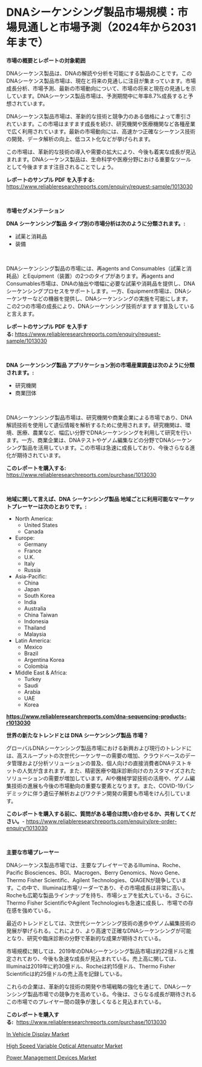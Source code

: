 <p><h1>DNAシーケンシング製品市場規模：市場見通しと市場予測（2024年から2031年まで）</h1></p><p><strong>市場の概要とレポートの対象範囲</strong></p>
<p><p>DNAシーケンス製品は、DNAの解読や分析を可能にする製品のことです。このDNAシーケンス製品市場は、現在と将来の見通しに注目が集まっています。市場成長分析、市場予測、最新の市場動向について、市場の将来と現在の見通しを示しています。DNAシーケンス製品市場は、予測期間中に年率8.7%成長すると予想されています。</p><p>DNAシーケンス製品市場は、革新的な技術と競争力のある価格によって牽引されています。この市場はますます成長を続け、研究機関や医療機関など各種産業で広く利用されています。最新の市場動向には、高速かつ正確なシーケンス技術の開発、データ解析の向上、低コスト化などが挙げられます。</p><p>この市場は、革新的な技術の導入や需要の拡大により、今後も着実な成長が見込まれます。DNAシーケンス製品は、生命科学や医療分野における重要なツールとして今後ますます注目されることでしょう。</p></p>
<p><strong>レポートのサンプル PDF を入手する:</strong> <a href="https://www.reliableresearchreports.com/enquiry/request-sample/1013030">https://www.reliableresearchreports.com/enquiry/request-sample/1013030</a></p>
<p>&nbsp;</p>
<p><strong>市場セグメンテーション</strong></p>
<p><strong>DNA シーケンシング製品 タイプ別の市場分析は次のように分類されます。:</strong></p>
<p><ul><li>試薬と消耗品</li><li>装備</li></ul></p>
<p>&nbsp;</p>
<p><p>DNAシーケンシング製品の市場には、再agents and Consumables（試薬と消耗品）とEquipment（装置）の2つのタイプがあります。再agents and Consumables市場は、DNAの抽出や増幅に必要な試薬や消耗品を提供し、DNAシーケンシングプロセスをサポートします。一方、Equipment市場は、DNAシーケンサーなどの機器を提供し、DNAシーケンシングの実施を可能にします。この2つの市場の成長により、DNAシーケンシング技術がますます普及していると言えます。</p></p>
<p><strong>レポートのサンプル PDF を入手する:</strong>&nbsp;<a href="https://www.reliableresearchreports.com/enquiry/request-sample/1013030">https://www.reliableresearchreports.com/enquiry/request-sample/1013030</a></p>
<p>&nbsp;</p>
<p><strong> DNA シーケンシング製品 アプリケーション別の市場産業調査は次のように分類されます。:</strong></p>
<p><ul><li>研究機関</li><li>商業団体</li></ul></p>
<p>&nbsp;</p>
<p><p>DNAシーケンシング製品市場は、研究機関や商業企業による市場であり、DNA解読技術を使用して遺伝情報を解析するために使用されます。研究機関は、環境、医療、農業など、幅広い分野でDNAシーケンシングを利用して研究を行います。一方、商業企業は、DNAテストやゲノム編集などの分野でDNAシーケンシング製品を活用しています。この市場は急速に成長しており、今後さらなる進化が期待されています。</p></p>
<p><strong>このレポートを購入する:</strong>&nbsp; <a href="https://www.reliableresearchreports.com/purchase/1013030">https://www.reliableresearchreports.com/purchase/1013030</a></p>
<p>&nbsp;</p>
<p><strong>地域に関して言えば、DNA シーケンシング製品 地域ごとに利用可能なマーケットプレーヤーは次のとおりです。:</strong></p>
<p><ul>
    <li>
        North America:
        <ul>
            <li>United States</li>
            <li>Canada</li>
        </ul>
    </li>
    <li>
        Europe:
        <ul>
            <li>Germany</li>
            <li>France</li>
            <li>U.K.</li>
            <li>Italy</li>
            <li>Russia</li>
        </ul>
    </li>
    <li>
        Asia-Pacific:
        <ul>
            <li>China</li>
            <li>Japan</li>
            <li>South Korea</li>
            <li>India</li>
            <li>Australia</li>
            <li>China Taiwan</li>
            <li>Indonesia</li>
            <li>Thailand</li>
            <li>Malaysia</li>
        </ul>
    </li>
    <li>
        Latin America:
        <ul>
            <li>Mexico</li>
            <li>Brazil</li>
            <li>Argentina Korea</li>
            <li>Colombia</li>
        </ul>
    </li>
    <li>
        Middle East & Africa:
        <ul>
            <li>Turkey</li>
            <li>Saudi</li>
            <li>Arabia</li>
            <li>UAE</li>
            <li>Korea</li>
        </ul>
    </li>
    </ul></p>
<p><strong><a href="https://www.reliableresearchreports.com/dna-sequencing-products-r1013030">https://www.reliableresearchreports.com/dna-sequencing-products-r1013030</a></strong>&nbsp;</p>
<p><strong>世界の新たなトレンドとは DNA シーケンシング製品 市場？</strong></p>
<p><p>グローバルDNAシーケンシング製品市場における新興および現行のトレンドには、高スループットの次世代シーケンサーの需要の増加、クラウドベースのデータ管理および分析ソリューションの普及、個人向けの直接消費者DNAテストキットの人気が含まれます。また、精密医療や臨床診断向けのカスタマイズされたソリューションの需要が増加しています。AIや機械学習技術の活用や、ゲノム編集技術の進展も今後の市場動向の重要な要素となります。また、COVID-19パンデミックに伴う遺伝子解析およびワクチン開発の需要も市場をけん引しています。</p></p>
<p><strong>このレポートを購入する前に、質問がある場合は問い合わせるか、共有してください。</strong>- <a href="https://www.reliableresearchreports.com/enquiry/pre-order-enquiry/1013030">https://www.reliableresearchreports.com/enquiry/pre-order-enquiry/1013030</a></p>
<p>&nbsp;</p>
<p><strong>主要な市場プレーヤー</strong></p>
<p><p>DNAシーケンス製品市場では、主要なプレイヤーであるIllumina、Roche、Pacific Biosciences、BGI、Macrogen、Berry Genomics、Novo Gene、Thermo Fisher Scientific、Agilent Technologies、QIAGENが競争しています。この中で、Illuminaは市場リーダーであり、その市場成長は非常に高い。Rocheも広範な製品ラインナップを持ち、市場シェアを拡大している。さらに、Thermo Fisher ScientificやAgilent Technologiesも急速に成長し、市場での存在感を強めている。</p><p>最近のトレンドとしては、次世代シーケンシング技術の進歩やゲノム編集技術の発展が挙げられる。これにより、より高速で正確なDNAシーケンシングが可能となり、研究や臨床診断の分野で革新的な成果が期待されている。</p><p>市場規模に関しては、2019年のDNAシーケンシング製品市場は約22億ドルと推定されており、今後も急速な成長が見込まれている。売上高に関しては、Illuminaは2019年に約30億ドル、Rocheは約15億ドル、Thermo Fisher Scientificは約25億ドルの売上高を記録している。</p><p>これらの企業は、革新的な技術の開発や市場戦略の強化を通じて、DNAシーケンシング製品市場での競争力を高めている。今後は、さらなる成長が期待されるこの市場でのプレイヤー間の競争が激しくなると見込まれている。</p></p>
<p><strong>このレポートを購入する:</strong>&nbsp;&nbsp;<a href="https://www.reliableresearchreports.com/purchase/1013030">https://www.reliableresearchreports.com/purchase/1013030</a></p>
<p><p><a href="https://forested-sushi-9b0.notion.site/In-Vehicle-Display-Market-Competitive-Analysis-Market-Trends-and-Forecast-to-2031-842e1521488c484f974723214ebcf47a">In Vehicle Display Market</a></p><p><a href="https://summer-dogwood-3e9.notion.site/High-Speed-Variable-Optical-Attenuator-Market-Trends-Forecast-and-Competitive-Analysis-to-2031-b20cab4daf994a80ab87fa76375e5cd9">High Speed Variable Optical Attenuator Market</a></p><p><a href="https://lydian-appliance-61d.notion.site/Power-Management-Devices-Market-Focuses-on-Market-Share-Size-and-Projected-Forecast-Till-2031-8af25a7fbe7041ffa0c0b614ce66c241">Power Management Devices Market</a></p></p>
